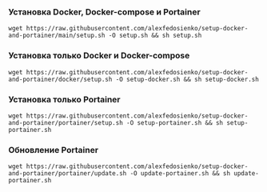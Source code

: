 ### Установка Docker, Docker-compose и Portainer

```wget https://raw.githubusercontent.com/alexfedosienko/setup-docker-and-portainer/main/setup.sh -O setup.sh && sh setup.sh```

### Установка только Docker и Docker-compose

```wget https://raw.githubusercontent.com/alexfedosienko/setup-docker-and-portainer/docker/setup.sh -O setup-docker.sh && sh setup-docker.sh```

### Установка только Portainer

```wget https://raw.githubusercontent.com/alexfedosienko/setup-docker-and-portainer/portainer/setup.sh -O setup-portainer.sh && sh setup-portainer.sh```

### Обновление Portainer
```wget https://raw.githubusercontent.com/alexfedosienko/setup-docker-and-portainer/portainer/update.sh -O update-portainer.sh && sh update-portainer.sh```

